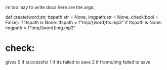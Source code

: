 im too lazy to write docs
here are the args:

def create(word:str, ttspath:str = None, imgpath:str = None, check:bool = False):
    if ttspath is None: ttspath = f"tmp/{word}tts.mp3"
    if ttspath is None: imgpath = f"tmp/{word}img.mp3"


# check:
gives 0 if successful
1 if tts failed to save
2 if frame/img failed to save
